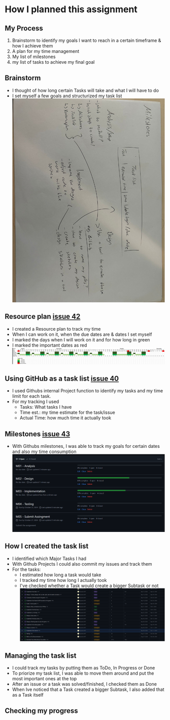 # How I planned this assignment

## My Process
1. Brainstorm to identify my goals I want to reach in a certain timeframe & how I achieve them
2. A plan for my time management
3. My list of milestones
4. my list of tasks to achieve my final goal

## Brainstorm
* I thought of how long certain Tasks will take and what I will have to do
* I set myself a few goals and structurized my task list
![Brainstorm][BS]


## Resource plan [issue 42]
* I created a Resource plan to track my time
* When I can work on it, when the due dates are & dates I set myself
* I marked the days when I will work on it and for how long in green
* I marked the important dates as red
![Resource Plan][RP]


## Using GitHub as a task list [issue 40]
* I used Githubs internal Project function to identify my tasks and my time limit for each task.
* For my tracking I used
    * Tasks: What tasks I have
    * Time est.: my time estimate for the task/issue 
    * Actual Time: how much time it actually took

## Milestones [issue 43]
* With Githubs milestones, I was able to track my goals for certain dates and also my time consumption
![Milestones][MS]

## How I created the task list
* I identified which Major Tasks I had
* With Github Projects I could also commit my issues and track them
* For the tasks:
    * I estimated how long a task would take
    * I tracked my time how long I actually took
    * I've checked whether a Task would create a bigger Subtask or not
![Tasklist][TL]

## Managing the task list
* I could track my tasks by putting them as ToDo, In Progress or Done
* To priorize my task list, I was able to move them around and put the most important ones at the top
* After an issue or a task was solved/finished, I checked them as Done
* When Ive noticed that a Task created a bigger Subtask, I also added that as a Task itself

## Checking my progress


[RP]: ../02_Resources/Images/02_ResourcePlan.png
[TL]: ../02_Resources/Images/02_TaskList.png
[MS]: ../02_Resources/Images/02_Milestones.png
[BS]: ../02_Resources/Images/02_Brainstorm.jpeg

[issue 40]: https://github.com/MysterionNY/m431_ap24a_ForgottenLands/issues/40
[issue 42]: https://github.com/MysterionNY/m431_ap24a_ForgottenLands/issues/42
[issue 43]: https://github.com/MysterionNY/m431_ap24a_ForgottenLands/issues/43